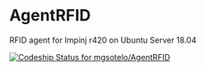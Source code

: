 # AgentRFID
 RFID agent for Impinj r420 on Ubuntu Server 18.04 

[![Codeship Status for mgsotelo/AgentRFID](https://app.codeship.com/projects/36dbdb20-cb82-0137-a6e3-4651ab1c695f/status?branch=master)](https://app.codeship.com/projects/368119)

